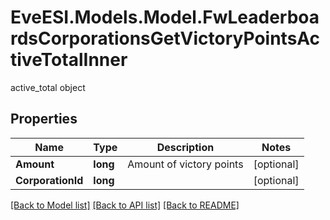 # EveESI.Models.Model.FwLeaderboardsCorporationsGetVictoryPointsActiveTotalInner
active_total object

## Properties

Name | Type | Description | Notes
------------ | ------------- | ------------- | -------------
**Amount** | **long** | Amount of victory points | [optional] 
**CorporationId** | **long** |  | [optional] 

[[Back to Model list]](../README.md#documentation-for-models) [[Back to API list]](../README.md#documentation-for-api-endpoints) [[Back to README]](../README.md)

